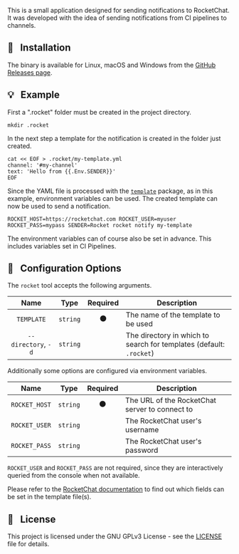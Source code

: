 This is a small application designed for sending notifications to RocketChat. It was developed with the idea of sending notifications from CI pipelines to channels.

## :wrench: &nbsp; Installation

The binary is available for Linux, macOS and Windows from the [GitHub Releases page](https://github.com/krakowski/rocket/releases).

## :bulb: &nbsp; Example

First a ".rocket" folder must be created in the project directory.

```console
mkdir .rocket
```

In the next step a template for the notification is created in the folder just created.

```console
cat << EOF > .rocket/my-template.yml
channel: '#my-channel'
text: 'Hello from {{.Env.SENDER}}'
EOF
```

Since the YAML file is processed with the [`template`](https://golang.org/pkg/text/template) package, as in this
example, environment variables can be used. The created template can now be used to send a notification.

```console
ROCKET_HOST=https://rocketchat.com ROCKET_USER=myuser ROCKET_PASS=mypass SENDER=Rocket rocket notify my-template
```

The environment variables can of course also be set in advance. This includes variables set in CI Pipelines.

## :triangular_ruler: &nbsp; Configuration Options


The `rocket` tool accepts the following arguments.

|         Name        |   Type   |    Required    | Description                                                         |
|:-------------------:|:--------:|:--------------:|---------------------------------------------------------------------|
|      `TEMPLATE`     | `string` | :black_circle: | The name of the template to be used                                 |
| `--directory`, `-d` | `string` |                | The directory in which to search for templates (default: `.rocket`) |

Additionally some options are configured via environment variables.

|      Name     |   Type   |    Required    | Description                                    |
|:-------------:|:--------:|:--------------:|------------------------------------------------|
| `ROCKET_HOST` | `string` | :black_circle: | The URL of the RocketChat server to connect to |
| `ROCKET_USER` | `string` |                | The RocketChat user's username                 |
| `ROCKET_PASS` | `string` |                | The RocketChat user's password                 |

`ROCKET_USER` and `ROCKET_PASS` are not required, since they are interactively queried from the console when not available.

Please refer to the [RocketChat documentation](https://docs.rocket.chat/api/rest-api/methods/chat/postmessage#payload)
to find out which fields can be set in the template file(s).

## :scroll: &nbsp; License

This project is licensed under the GNU GPLv3 License - see the [LICENSE](LICENSE) file for details.